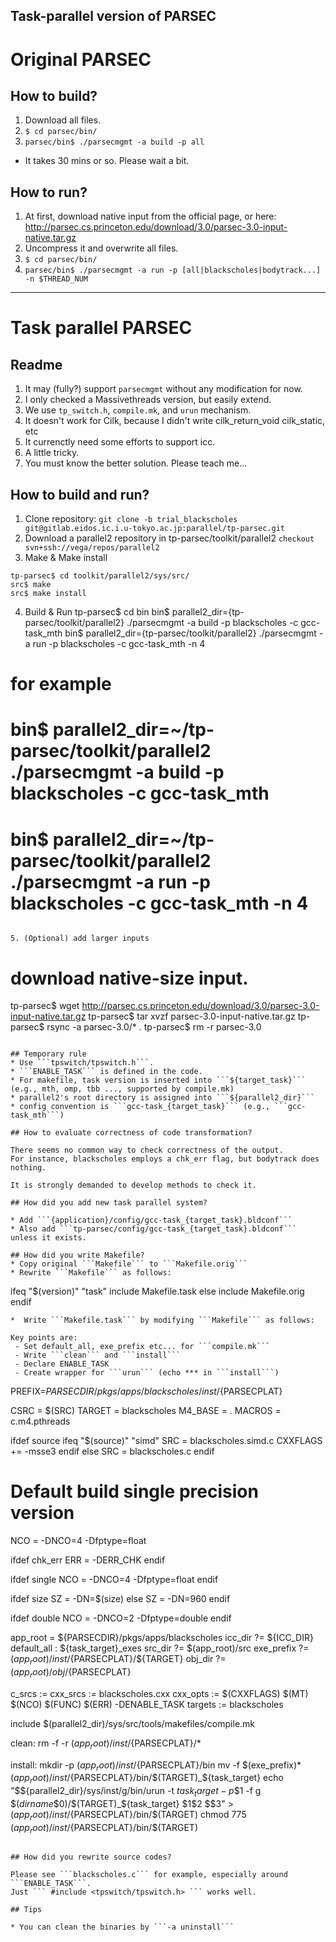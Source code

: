 Task-parallel version of PARSEC
-------------------------------

# Original PARSEC

## How to build?
1. Download all files.
2. ```$ cd parsec/bin/```
3. ```parsec/bin$ ./parsecmgmt -a build -p all```
  * It takes 30 mins or so. Please wait a bit.

## How to run?
1. At first, download native input from the official page, or here: http://parsec.cs.princeton.edu/download/3.0/parsec-3.0-input-native.tar.gz
2. Uncompress it and overwrite all files.
3. ```$ cd parsec/bin/```
4. ```parsec/bin$ ./parsecmgmt -a run -p [all|blackscholes|bodytrack...] -n $THREAD_NUM```
-------------------------------

# Task parallel PARSEC

## Readme
1. It may (fully?) support ```parsecmgmt``` without any modification for now.
2. I only checked a Massivethreads version, but easily extend.
3. We use ```tp_switch.h```, ```compile.mk```, and ```urun``` mechanism.
4. It doesn't work for Cilk, because I didn't write cilk_return_void cilk_static, etc
5. It currenctly need some efforts to support icc.
6. A little tricky.
7. You must know the better solution. Please teach me...
 
## How to build and run?
1. Clone repository: ```git clone -b trial_blackscholes git@gitlab.eidos.ic.i.u-tokyo.ac.jp:parallel/tp-parsec.git```
2. Download a parallel2 repository in tp-parsec/toolkit/parallel2 ```checkout svn+ssh://vega/repos/parallel2```
3. Make & Make install
```
tp-parsec$ cd toolkit/parallel2/sys/src/
src$ make
src$ make install
```

4. Build & Run
tp-parsec$ cd bin
bin$ parallel2_dir={tp-parsec/toolkit/parallel2} ./parsecmgmt -a build -p blackscholes -c gcc-task_mth
bin$ parallel2_dir={tp-parsec/toolkit/parallel2} ./parsecmgmt -a run -p blackscholes -c gcc-task_mth -n 4
# for example
# bin$ parallel2_dir=~/tp-parsec/toolkit/parallel2 ./parsecmgmt -a build -p blackscholes -c gcc-task_mth
# bin$ parallel2_dir=~/tp-parsec/toolkit/parallel2 ./parsecmgmt -a run -p blackscholes -c gcc-task_mth -n 4
```

5. (Optional) add larger inputs
```
# download native-size input.
tp-parsec$ wget http://parsec.cs.princeton.edu/download/3.0/parsec-3.0-input-native.tar.gz
tp-parsec$ tar xvzf parsec-3.0-input-native.tar.gz
tp-parsec$ rsync -a parsec-3.0/* .
tp-parsec$ rm -r parsec-3.0
```

## Temporary rule
* Use ```tpswitch/tpswitch.h```.
* ```ENABLE_TASK``` is defined in the code.
* For makefile, task version is inserted into ```${target_task}``` (e.g., mth, omp, tbb ..., supported by compile.mk)
* parallel2's root directory is assigned into ```${parallel2_dir}```
* config convention is ```gcc-task_{target_task}``` (e.g., ```gcc-task_mth```)

## How to evaluate correctness of code transformation?

There seems no common way to check correctness of the output.
For instance, blackscholes employs a chk_err flag, but bodytrack does nothing.

It is strongly demanded to develop methods to check it.

## How did you add new task parallel system?

* Add ```{application}/config/gcc-task_{target_task}.bldconf```
* Also add ```tp-parsec/config/gcc-task_{target_task}.bldconf``` unless it exists.

## How did you write Makefile?
* Copy original ```Makefile``` to ```Makefile.orig```
* Rewrite ```Makefile``` as follows: 

```
ifeq "$(version)" "task"
  include Makefile.task
else
  include Makefile.orig
endif
```
*  Write ```Makefile.task``` by modifying ```Makefile``` as follows:

Key points are:
 - Set default_all, exe_prefix etc... for ```compile.mk```
 - Write ```clean``` and ```install```
 - Declare ENABLE_TASK
 - Create wrapper for ```urun``` (echo *** in ```install```)

```
PREFIX=${PARSECDIR}/pkgs/apps/blackscholes/inst/${PARSECPLAT}

CSRC    = $(SRC)
TARGET  = blackscholes
M4_BASE = .
MACROS  = c.m4.pthreads

ifdef source
        ifeq "$(source)" "simd"
                SRC = blackscholes.simd.c
                CXXFLAGS += -msse3
        endif
else
        SRC = blackscholes.c
endif

# Default build single precision version
NCO     = -DNCO=4 -Dfptype=float

ifdef chk_err
ERR     = -DERR_CHK
endif

ifdef single
NCO = -DNCO=4 -Dfptype=float
endif

ifdef size
SZ = -DN=$(size)
else
SZ = -DN=960
endif

ifdef double
NCO = -DNCO=2 -Dfptype=double
endif

app_root       = ${PARSECDIR}/pkgs/apps/blackscholes
icc_dir       ?= ${ICC_DIR}
default_all    : ${task_target}_exes
src_dir       ?= $(app_root)/src
exe_prefix    ?= $(app_root)/inst/${PARSECPLAT}/${TARGET}
obj_dir       ?= $(app_root)/obj/${PARSECPLAT}

c_srcs   :=
cxx_srcs := blackscholes.cxx
cxx_opts := $(CXXFLAGS) $(MT) $(NCO) $(FUNC) $(ERR) -DENABLE_TASK
targets  := blackscholes

include $(parallel2_dir)/sys/src/tools/makefiles/compile.mk

clean:
        rm -f -r $(app_root)/inst/${PARSECPLAT}/*

install:
        mkdir -p $(app_root)/inst/${PARSECPLAT}/bin
        mv -f $(exe_prefix)* $(app_root)/inst/${PARSECPLAT}/bin/$(TARGET)_${task_target}
        echo "\$${parallel2_dir}/sys/inst/g/bin/urun -t ${task_target} -p \$$1 -f g \$$(dirname \$$0)/$(TARGET)_${task_target} \$$1 \$$2 \$$3" > $(app_root)/inst/${PARSECPLAT}/bin/$(TARGET)
        chmod 775 $(app_root)/inst/${PARSECPLAT}/bin/$(TARGET)
```

## How did you rewrite source codes?

Please see ```blackscholes.c``` for example, especially around ```ENABLE_TASK```.
Just ``` #include <tpswitch/tpswitch.h> ``` works well.

## Tips

* You can clean the binaries by ```-a uninstall```



